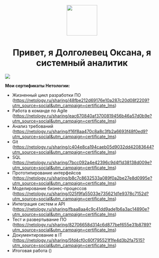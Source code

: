 <div id="header" align="center">
  <img src="https://media.giphy.com/media/M9gbBd9nbDrOTu1Mqx/giphy.gif" width="100"/>
</div>
<div id="header" align="center">
  <h1>Привет, я Долголевец Оксана, я системный аналитик</h1>
</div>  
<div id="badges">
  <a href="https://vk.com/feed">
  <img src="https://img.shields.io/badge/VK-blue?logo=VK&logoColor=white&style=for-the-badge"/>
  </a> 
</div>

**Мои сертификаты Нетологии:**
- Жизненный цикл разработки ПО (https://netology.ru/sharing/48fbe212d69176e10a287c20d08f2209?utm_source=social&utm_campaign=certificate_lms)
- Работа в команде по Agile (https://netology.ru/sharing/eac670840af3700819456b46a57d0b9e?utm_source=social&utm_campaign=certificate_lms)
- Анализ требований (https://netology.ru/sharing/f16f8aa470c8a8c3fb2a6693f48f0ed9?utm_source=social&utm_campaign=certificate_lms)
- Git (https://netology.ru/sharing/c404e8ca194caeb05d9032dd42083644?utm_source=social&utm_campaign=certificate_lms)
- SQL (https://netology.ru/sharing/7bcc092a4e42396c9d4f1d38138d009e?utm_source=social&utm_campaign=certificate_lms)
- Прототипирование интерфейсов (https://netology.ru/sharing/b8c7c8632533a089f0a2be27e8d0995e?utm_source=social&utm_campaign=certificate_lms)
- Моделирование бизнес-процессов (https://netology.ru/sharing/025f9fa55033e735621d1e9378c7152d?utm_source=social&utm_campaign=certificate_lms)
- Интеграция систем и API (https://netology.ru/sharing/fbaa8aa4c9c41dd9ade1b6a3ac14890e?utm_source=social&utm_campaign=certificate_lms)
- Тест и развертывание ПО (https://netology.ru/sharing/82706658d314c6d877bef655e31b8789?utm_source=social&utm_campaign=certificate_lms)
- Документирование в IT (https://netology.ru/sharing/5fd4cf0c60f795521f1fe4d3b2fa7515?utm_source=social&utm_campaign=certificate_lms)
- Итоговая работа ()
